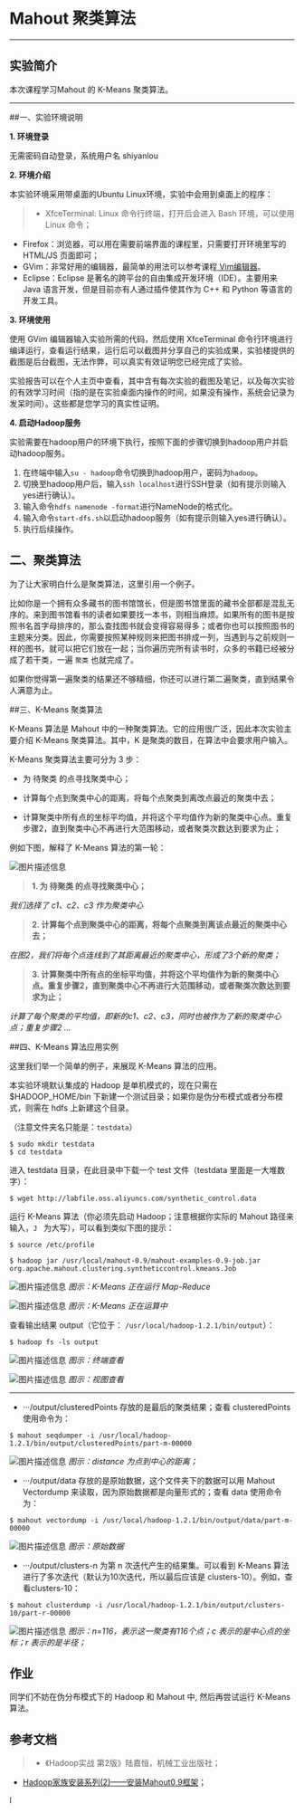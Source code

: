 # Mahout 聚类算法

---
## 实验简介

本次课程学习Mahout 的 K-Means 聚类算法。

---

##一、实验环境说明

**1. 环境登录**

无需密码自动登录，系统用户名 shiyanlou

**2. 环境介绍**

本实验环境采用带桌面的Ubuntu Linux环境，实验中会用到桌面上的程序：

> * XfceTerminal: Linux 命令行终端，打开后会进入 Bash 环境，可以使用 Linux 命令；
* Firefox：浏览器，可以用在需要前端界面的课程里，只需要打开环境里写的 HTML/JS 页面即可；
* GVim：非常好用的编辑器，最简单的用法可以参考课程[ Vim编辑器](http://www.shiyanlou.com/courses/2)。
* Eclipse：Eclipse 是著名的跨平台的自由集成开发环境（IDE）。主要用来 Java 语言开发，但是目前亦有人通过插件使其作为 C++ 和 Python 等语言的开发工具。

**3. 环境使用**

使用 GVim 编辑器输入实验所需的代码，然后使用 XfceTerminal 命令行环境进行编译运行，查看运行结果，运行后可以截图并分享自己的实验成果，实验楼提供的截图是后台截图，无法作弊，可以真实有效证明您已经完成了实验。

实验报告可以在个人主页中查看，其中含有每次实验的截图及笔记，以及每次实验的有效学习时间（指的是在实验桌面内操作的时间，如果没有操作，系统会记录为发呆时间）。这些都是您学习的真实性证明。

**4. 启动Hadoop服务**

实验需要在hadoop用户的环境下执行，按照下面的步骤切换到hadoop用户并启动hadoop服务。

1. 在终端中输入`su - hadoop`命令切换到hadoop用户，密码为`hadoop`。
2. 切换至hadoop用户后，输入`ssh localhost`进行SSH登录（如有提示则输入yes进行确认）。
3. 输入命令`hdfs namenode -format`进行NameNode的格式化。
4. 输入命令`start-dfs.sh`以启动hadoop服务（如有提示则输入yes进行确认）。
5. 执行后续操作。


## 二、聚类算法

为了让大家明白什么是聚类算法，这里引用一个例子。

比如你是一个拥有众多藏书的图书馆馆长，但是图书馆里面的藏书全部都是混乱无序的。来到图书馆看书的读者如果要找一本书，则相当麻烦。如果所有的图书是按照书名首字母排序的，那么查找图书就会变得容易得多；或者你也可以按照图书的主题来分类。因此，你需要按照某种规则来把图书排成一列，当遇到与之前规则一样的图书，就可以把它们放在一起；当你遍历完所有读书时，众多的书籍已经被分成了若干类，一遍 `聚类` 也就完成了。

如果你觉得第一遍聚类的结果还不够精细，你还可以进行第二遍聚类，直到结果令人满意为止。

##三、K-Means 聚类算法

K-Means 算法是 Mahout 中的一种聚类算法。它的应用很广泛，因此本次实验主要介绍 K-Means 聚类算法。其中，K 是聚类的数目，在算法中会要求用户输入。

K-Means 聚类算法主要可分为 3 步：

*  为 待聚类 的点寻找聚类中心；
 
*  计算每个点到聚类中心的距离，将每个点聚类到离改点最近的聚类中去；
 
*  计算聚类中所有点的坐标平均值，并将这个平均值作为新的聚类中心点。重复步骤2，直到聚类中心不再进行大范围移动，或者聚类次数达到要求为止；

例如下图，解释了 K-Means 算法的第一轮：

![图片描述信息](https://dn-anything-about-doc.qbox.me/userid46108labid805time1427859339111)

> **1. 为 待聚类 的点寻找聚类中心；**
> 
*我们选择了 c1、c2、c3 作为聚类中心*

> **2. 计算每个点到聚类中心的距离，将每个点聚类到离该点最近的聚类中心去；**
> 
*在图2，我们将每个点连线到了其距离最近的聚类中心，形成了3个新的聚类；*

> **3. 计算聚类中所有点的坐标平均值，并将这个平均值作为新的聚类中心点。重复步骤2，直到聚类中心不再进行大范围移动，或者聚类次数达到要求为止；**
> 
*计算了每个聚类的平均值，即新的c1、c2、c3，同时也被作为了新的聚类中心点；重复步骤2 ...*


##四、K-Means 算法应用实例

这里我们举一个简单的例子，来展现 K-Means 算法的应用。

本实验环境默认集成的 Hadoop 是单机模式的，现在只需在 $HADOOP_HOME/bin 下新建一个测试目录；如果你是伪分布模式或者分布模式，则需在 hdfs 上新建这个目录。

（注意文件夹名只能是：`testdata`）

```
$ sudo mkdir testdata
$ cd testdata
```

进入 testdata 目录，在此目录中下载一个 test 文件（testdata 里面是一大堆数字）：

```
$ wget http://labfile.oss.aliyuncs.com/synthetic_control.data
```

运行 K-Means 算法（你必须先启动 Hadoop；注意根据你实际的 Mahout 路径来输入，`J ` 为大写），可以看到类似下图的提示：

```
$ source /etc/profile

$ hadoop jar /usr/local/mahout-0.9/mahout-examples-0.9-job.jar org.apache.mahout.clustering.syntheticcontrol.kmeans.Job
```

![图片描述信息](https://dn-anything-about-doc.qbox.me/userid46108labid805time1427882177723)
*图示：K-Means 正在运行 Map-Reduce*

![图片描述信息](https://dn-anything-about-doc.qbox.me/userid46108labid805time1427882241565)
*图示：K-Means 正在运算中*

查看输出结果 output（它位于： `/usr/local/hadoop-1.2.1/bin/output`）：

```
$ hadoop fs -ls output
```

![图片描述信息](https://dn-anything-about-doc.qbox.me/userid46108labid805time1427882379002)
*图示：终端查看*

![图片描述信息](https://dn-anything-about-doc.qbox.me/userid46108labid805time1427941762577)
*图示：视图查看*

----------


* ···/output/clusteredPoints 存放的是最后的聚类结果；查看 clusteredPoints 使用命令为：

```
$ mahout seqdumper -i /usr/local/hadoop-1.2.1/bin/output/clusteredPoints/part-m-00000
```

![图片描述信息](https://dn-anything-about-doc.qbox.me/userid46108labid805time1427939325819)
*图示：distance 为点到中心的距离；*

* ···/output/data 存放的是原始数据，这个文件夹下的数据可以用 Mahout Vectordump 来读取，因为原始数据都是向量形式的；查看 data 使用命令为：

```
$ mahout vectordump -i /usr/local/hadoop-1.2.1/bin/output/data/part-m-00000
```

![图片描述信息](https://dn-anything-about-doc.qbox.me/userid46108labid805time1427882928611)
*图示：原始数据*

* ···/output/clusters-n 为第 n 次迭代产生的结果集。可以看到 K-Means 算法进行了多次迭代（默认为10次迭代，所以最后应该是 clusters-10）。例如，查看clusters-10：

```
$ mahout clusterdump -i /usr/local/hadoop-1.2.1/bin/output/clusters-10/part-r-00000
```

![图片描述信息](https://dn-anything-about-doc.qbox.me/userid46108labid805time1427940754537)
*图示：n=116，表示这一聚类有116个点；c 表示的是中心点的坐标；r 表示的是半径；*

## 作业

同学们不妨在伪分布模式下的 Hadoop 和 Mahout 中, 然后再尝试运行 K-Means 算法。

## 参考文档

> * 《Hadoop实战 第2版》陆嘉恒，机械工业出版社；
* [Hadoop家族安装系列(2)——安装Mahout0.9框架](http://gaoxianwei.iteye.com/blog/2028095)；

















l
